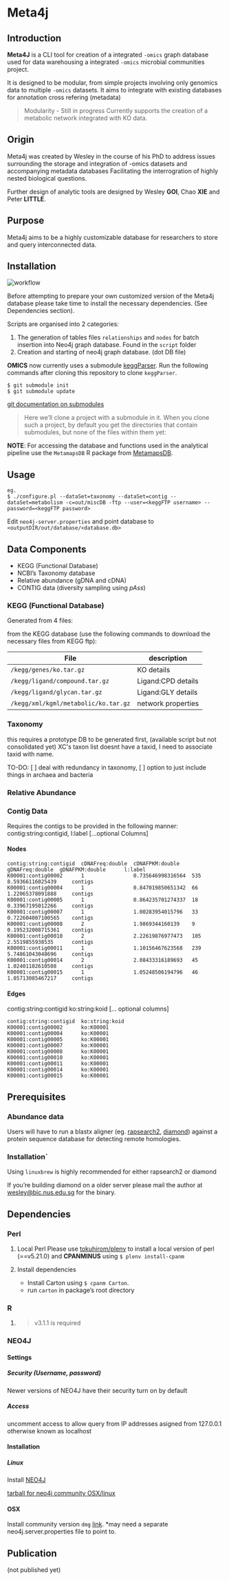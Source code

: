 Meta4j
====

## Introduction 

**Meta4J** is a CLI tool for creation of a integrated `-omics` graph database used for data warehousing a integrated `-omics` microbial communities project.

It is designed to be modular, from simple projects involving only genomics data to multiple `-omics` datasets. It aims to integrate with existing databases for annotation cross refering (metadata)

> Modularity - Still in progress
> Currently supports the creation of a metabolic network integrated with KO data. 

## Origin

Meta4j was created by Wesley in the course of his PhD to address issues surrounding the storage and integration of -omics datasets and accompanying metadata databases Facilitating the interrogration of highly nested biological questions.

Further design of analytic tools are designed by Wesley **GOI**, Chao **XIE** and Peter **LITTLE**. 

## Purpose

Meta4j aims to be a highly customizable database for researchers to store and query interconnected data. 

## Installation

![workflow](./workflow.png)


Before attempting to prepare your own customized version of the Meta4j database please take time to install the necessary dependencies. (See Dependencies section).
 
Scripts are organised into 2 categories:

1. The generation of tables files `relationships` and `nodes` for batch insertion into Neo4j graph database. Found in the `script` folder
2. Creation and starting of neo4j graph database. (dot DB file)

__OMICS__
now currently uses a submodule [keggParser](https://github.com/etheleon/keggParser). 
Run the following commands after cloning this repository to clone `keggParser`.

```
$ git submodule init
$ git submodule update
```

[git documentation on submodules](https://git-scm.com/book/en/v2/Git-Tools-Submodules)

> Here we’ll clone a project with a submodule in it.
> When you clone such a project, by default you get the directories that contain submodules, 
> but none of the files within them yet:

**NOTE**: For accessing the database and functions used in the analytical pipeline use the `MetamapsDB` R package from [MetamapsDB](https://github.com/etheleon/metamaps).

## Usage

```
eg. 
$ ./configure.pl --dataSet=taxonomy --dataSet=contig --dataSet=metabolism -c=out/miscDB -ftp --user=<keggFTP username> --password=<keggFTP password>
```

Edit `neo4j-server.properties` and point database to `<outputDIR/out/database/<database.db>`


## Data Components

- KEGG (Functional Database)
- NCBI’s Taxonomy database
- Relative abundance (gDNA and cDNA)
- CONTIG data (diversity sampling using *pAss*)


### KEGG (Functional Database)

Generated from 4 files:


from the KEGG database (use the following commands to download the necessary files from KEGG ftp):

| File | description |
| ---- | ---- |
|`/kegg/genes/ko.tar.gz`| KO details |
|`/kegg/ligand/compound.tar.gz` | Ligand:CPD details| 
|`/kegg/ligand/glycan.tar.gz` | Ligand:GLY details |
|`/kegg/xml/kgml/metabolic/ko.tar.gz` | network properties |

### Taxonomy

this requires a prototype DB to be generated first, (available script but not consolidated yet)
XC's taxon list doesnt have a taxid, I need to associate taxid with name.

TO-DO:
[ ] deal with redundancy in taxonomy, 
[ ] option to just include things in archaea and bacteria

### Relative Abundance


### Contig Data

Requires the contigs to be provided in the following manner:
contig:string:contigid, l:label [...optional Columns]


#### Nodes

```
contig:string:contigid  cDNAFreq:double  cDNAFPKM:double    gDNAFreq:double  gDNAFPKM:double      l:label
K00001:contig00002      1                0.735646998316564  535              8.59366116025439     contigs
K00001:contig00004      1                0.847019850651342  66               1.22065378091888     contigs
K00001:contig00005      1                0.864235701274337  18               0.33967195012266     contigs
K00001:contig00007      1                1.00283954015796   33               0.722604007100565    contigs
K00001:contig00008      2                1.9869344160139    9                0.195232008715361    contigs
K00001:contig00010      2                2.22619876977473   105              2.5519855938535      contigs
K00001:contig00011      1                1.10156467623568   239              5.74861043048696     contigs
K00001:contig00014      2                2.08433316189693   45               1.02401102610508     contigs
K00001:contig00015      1                1.05248506194796   46               1.05713085467217     contigs
```

#### Edges

contig:string:contigid  ko:string:koid [... optional columns]
```
contig:string:contigid  ko:string:koid
K00001:contig00002      ko:K00001
K00001:contig00004      ko:K00001
K00001:contig00005      ko:K00001
K00001:contig00007      ko:K00001
K00001:contig00008      ko:K00001
K00001:contig00010      ko:K00001
K00001:contig00011      ko:K00001
K00001:contig00014      ko:K00001
K00001:contig00015      ko:K00001
```



## Prerequisites

### Abundance data
Users will have to run a blastx aligner (eg. [rapsearch2](http://omics.informatics.indiana.edu/mg/RAPSearch2/), [diamond](https://github.com/bbuchfink/diamond/)) 
against a protein sequence database for detecting remote homologies.

### Installation`
Using `linuxbrew` is highly recommended for either rapsearch2 or diamond

If you’re building diamond on a older server please mail the author at wesley@bic.nus.edu.sg for the binary.

## Dependencies

### Perl

1. Local Perl
   Please use [tokuhirom/plenv](https://github.com/tokuhirom/plenv) to install a local version of perl (==v5.21.0)
   and **CPANMINUS** using `$ plenv install-cpanm`

2. Install dependencies
    * Install Carton using `$ cpanm Carton`.
    * run `carton` in package’s root directory

### R

1. > v3.1.1 is required


### NEO4J

#### Settings

##### Security (Username, password)

Newer versions of NEO4J have their security turn on by default

##### Access
uncomment access to allow query from IP addresses asigned from 127.0.0.1 otherwise known as localhost

#### Installation 

##### Linux
Install [NEO4J](http://neo4j.com/download/)

[tarball for neo4j community OSX/linux](http://info.neotechnology.com/download-thanks.html?edition=community&release=2.3.0-M01&flavour=unix&_ga=1.119121161.1401797244.1431421615)

#### OSX

Install community version `dmg` [link](http://neo4j.com/download/). 
*may need a separate neo4j.server.properties file to point to. 

## Publication
(not published yet)
